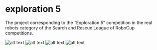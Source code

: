 # exploration 5
The project corresponding to the “Exploration 5” competition in the real robots category of the Search and Rescue League of RoboCup competitions.

![alt text](<WhatsApp Görsel 2025-05-30 saat 14.48.18_340b89c0.jpg>)
![alt text](<WhatsApp Görsel 2025-05-30 saat 17.23.14_6d020751.jpg>)
![alt text](<WhatsApp Görsel 2025-05-30 saat 17.23.14_e128febe.jpg>)
![alt text](<WhatsApp Görsel 2025-05-30 saat 17.23.16_6d8e00fc.jpg>)